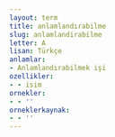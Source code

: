 ```yaml
---
layout: term
title: anlamlandırabilme
slug: anlamlandirabilme
letter: A
lisan: Türkçe
anlamlar:
- Anlamlandırabilmek işi
ozellikler:
- - isim
ornekler:
- - ''
orneklerkaynak:
- - ''
---
```

